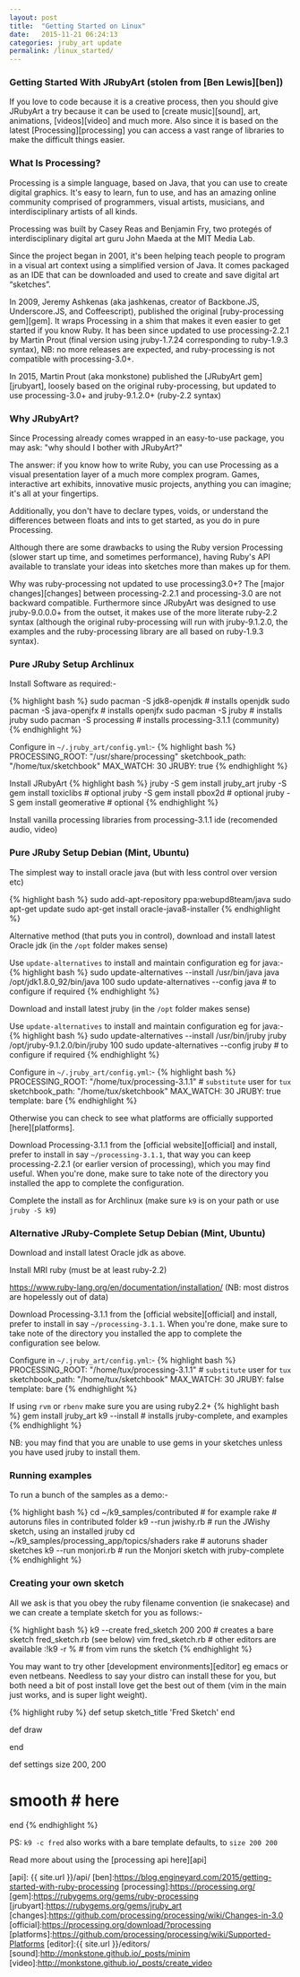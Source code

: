 ```yaml
---
layout: post
title:  "Getting Started on Linux"
date:   2015-11-21 06:24:13
categories: jruby_art update
permalink: /linux_started/
---
```


### Getting Started With JRubyArt (stolen from [Ben Lewis][ben]) ###

If you love to code because it is a creative process, then you should give JRubyArt a try because it can be used to [create music][sound], art, animations, [videos][video] and much more. Also since it is based on the latest [Processing][processing] you can access a vast range of libraries to make the difficult things easier.

### What Is Processing? ###

Processing is a simple language, based on Java, that you can use to create digital graphics. It's easy to learn, fun to use, and has an amazing online community comprised of programmers, visual artists, musicians, and interdisciplinary artists of all kinds.

Processing was built by Casey Reas and Benjamin Fry, two protegés of interdisciplinary digital art guru John Maeda at the MIT Media Lab.

Since the project began in 2001, it's been helping teach people to program in a visual art context using a simplified version of Java. It comes packaged as an IDE that can be downloaded and used to create and save digital art “sketches”.

In 2009, Jeremy Ashkenas (aka jashkenas, creator of Backbone.JS, Underscore.JS, and Coffeescript), published the original [ruby-processing gem][gem]. It wraps Processing in a shim that makes it even easier to get started if you know Ruby. It has been since updated to use processing-2.2.1 by Martin Prout (final version using jruby-1.7.24 corresponding to ruby-1.9.3 syntax), NB: no more releases are expected, and ruby-processing is not compatible with processing-3.0+.

In 2015, Martin Prout (aka monkstone) published the [JRubyArt gem][jrubyart], loosely based on the original ruby-processing, but updated to use processing-3.0+ and jruby-9.1.2.0+ (ruby-2.2 syntax)

### Why JRubyArt? ###

Since Processing already comes wrapped in an easy-to-use package, you may ask: "why should I bother with JRubyArt?"

The answer: if you know how to write Ruby, you can use Processing as a visual presentation layer of a much more complex program. Games, interactive art exhibits, innovative music projects, anything you can imagine; it's all at your fingertips.

Additionally, you don't have to declare types, voids, or understand the differences between floats and ints to get started, as you do in pure Processing.

Although there are some drawbacks to using the Ruby version Processing (slower start up time, and sometimes performance), having Ruby's API available to translate your ideas into sketches more than makes up for them.

Why was ruby-processing not updated to use processing3.0+? The [major changes][changes] between processing-2.2.1 and processing-3.0 are not backward compatible. Furthermore since JRubyArt was designed to use jruby-9.0.0.0+ from the outset, it makes use of the more literate ruby-2.2 syntax (although the original ruby-processing will run with jruby-9.1.2.0, the examples and the ruby-processing library are all based on ruby-1.9.3 syntax).

### Pure JRuby Setup Archlinux ###

Install Software as required:- 

{% highlight bash %}
sudo pacman -S jdk8-openjdk # installs openjdk
sudo pacman -S java-openjfx # installs openjfx
sudo pacman -S jruby # installs jruby
sudo pacman -S processing # installs processing-3.1.1  (community)
{% endhighlight %}

Configure in `~/.jruby_art/config.yml`:-
{% highlight bash %}
PROCESSING_ROOT: "/usr/share/processing"
sketchbook_path: "/home/tux/sketchbook"
MAX_WATCH: 30
JRUBY: true
{% endhighlight %}

Install JRubyArt 
{% highlight bash %}
jruby -S gem install jruby_art
jruby -S gem install toxiclibs # optional
jruby -S gem install pbox2d # optional
jruby -S gem install geomerative # optional
{% endhighlight %}

Install vanilla processing libraries from processing-3.1.1 ide (recomended audio, video)

### Pure JRuby Setup Debian (Mint, Ubuntu) ###

The simplest way to install oracle java (but with less control over version etc)

{% highlight bash %}
sudo add-apt-repository ppa:webupd8team/java
sudo apt-get update
sudo apt-get install oracle-java8-installer
{% endhighlight %}

Alternative method (that puts you in control), download and install latest Oracle jdk (in the `/opt` folder makes sense)

Use `update-alternatives` to install and maintain configuration eg for java:-
{% highlight bash %}
sudo update-alternatives --install /usr/bin/java java /opt/jdk1.8.0_92/bin/java 100
sudo update-alternatives --config java # to configure if required
{% endhighlight %}

Download and install latest jruby (in the `/opt` folder makes sense)

Use `update-alternatives` to install and maintain configuration eg for java:-
{% highlight bash %}
sudo update-alternatives --install /usr/bin/jruby jruby /opt/jruby-9.1.2.0/bin/jruby 100
sudo update-alternatives --config jruby # to configure if required
{% endhighlight %}

Configure in `~/.jruby_art/config.yml`:-
{% highlight bash %}
PROCESSING_ROOT: "/home/tux/processing-3.1.1" # `substitute` user for `tux`
sketchbook_path: "/home/tux/sketchbook"
MAX_WATCH: 30
JRUBY: true
template: bare
{% endhighlight %}

Otherwise you can check to see what platforms are officially supported [here][platforms].

Download Processing-3.1.1 from the [official website][official] and install, prefer to install in say `~/processing-3.1.1`, that way you can keep processing-2.2.1 (or earlier version of processing), which you may find useful.  When you're done, make sure to take note of the directory you installed the app to complete the configuration. 

Complete the install as for Archlinux (make sure `k9` is on your path or use `jruby -S k9`)

### Alternative JRuby-Complete Setup Debian (Mint, Ubuntu) ###

Download and install latest Oracle jdk as above.

Install MRI ruby (must be at least ruby-2.2)

https://www.ruby-lang.org/en/documentation/installation/ (NB: most distros are hopelessly out of data)

Download Processing-3.1.1 from the [official website][official] and install, prefer to install in say `~/processing-3.1.1`.  When you're done, make sure to take note of the directory you installed the app to complete the configuration see below. 

Configure in `~/.jruby_art/config.yml`:-
{% highlight bash %}
PROCESSING_ROOT: "/home/tux/processing-3.1.1" # `substitute` user for `tux`
sketchbook_path: "/home/tux/sketchbook"
MAX_WATCH: 30
JRUBY: false
template: bare
{% endhighlight %}

If using `rvm` or `rbenv` make sure you are using ruby2.2+
{% highlight bash %}
gem install jruby_art
k9 --install # installs jruby-complete, and examples
{% endhighlight %}

NB: you may find that you are unable to use gems in your sketches unless you have used jruby to install them.

### Running examples

To run a bunch of the samples as a demo:-

{% highlight bash %}
cd ~/k9_samples/contributed # for example
rake # autoruns files in contributed folder
k9 --run jwishy.rb # run the JWishy sketch, using an installed jruby
cd ~/k9_samples/processing_app/topics/shaders
rake # autoruns shader sketches
k9 --run monjori.rb # run the Monjori sketch with jruby-complete
{% endhighlight %}

### Creating your own sketch

All we ask is that you obey the ruby filename convention (ie snakecase) and we can create a template sketch for you as follows:-

{% highlight bash %}
k9 --create fred_sketch 200 200 # creates a bare sketch fred_sketch.rb (see below)
vim fred_sketch.rb # other editors are available
:!k9 -r % # from vim runs the sketch 
{% endhighlight %}

You may want to try other [development environments][editor] eg emacs or even netbeans. Needless to say your distro can install these for you, but both need a bit of post install love get the best out of them (vim in the main just works, and is super light weight).

{% highlight ruby %}
def setup
  sketch_title 'Fred Sketch'
end

def draw

end

def settings
  size 200, 200
  # smooth # here
end
{% endhighlight %}

PS: `k9 -c fred` also works with a bare template defaults, to `size 200 200`

Read more about using the [processing api here][api]

[api]: {{ site.url }}/api/
[ben]:https://blog.engineyard.com/2015/getting-started-with-ruby-processing
[processing]:https://processing.org/
[gem]:https://rubygems.org/gems/ruby-processing
[jrubyart]:https://rubygems.org/gems/jruby_art
[changes]:https://github.com/processing/processing/wiki/Changes-in-3.0
[official]:https://processing.org/download/?processing
[platforms]:https://github.com/processing/processing/wiki/Supported-Platforms
[editor]:{{ site.url }}/editors/
[sound]:http://monkstone.github.io/_posts/minim
[video]:http://monkstone.github.io/_posts/create_video
